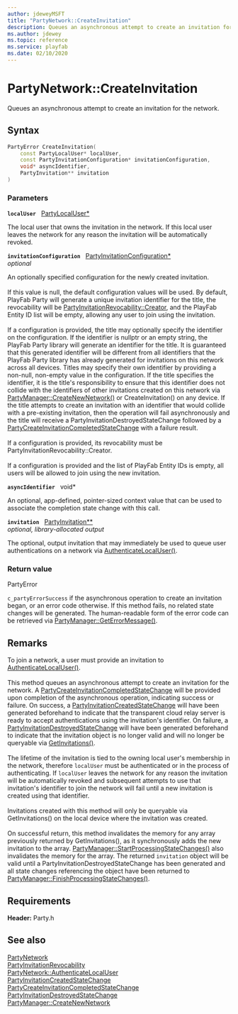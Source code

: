 ```yaml
---
author: jdeweyMSFT
title: "PartyNetwork::CreateInvitation"
description: Queues an asynchronous attempt to create an invitation for the network.
ms.author: jdewey
ms.topic: reference
ms.service: playfab
ms.date: 02/10/2020
---
```


# PartyNetwork::CreateInvitation  

Queues an asynchronous attempt to create an invitation for the network.  

## Syntax  
  
```cpp
PartyError CreateInvitation(  
    const PartyLocalUser* localUser,  
    const PartyInvitationConfiguration* invitationConfiguration,  
    void* asyncIdentifier,  
    PartyInvitation** invitation  
)  
```  
  
### Parameters  
  
**`localUser`** &nbsp; [PartyLocalUser*](../../PartyLocalUser/partylocaluser.md)  
  
The local user that owns the invitation in the network. If this local user leaves the network for any reason the invitation will be automatically revoked.  
  
**`invitationConfiguration`** &nbsp; [PartyInvitationConfiguration*](../../../structs/partyinvitationconfiguration.md)  
*optional*  
  
An optionally specified configuration for the newly created invitation. <br /><br /> If this value is null, the default configuration values will be used. By default, PlayFab Party will generate a unique invitation identifier for the title, the revocability will be [PartyInvitationRevocability::Creator](../../../enums/partyinvitationrevocability.md), and the PlayFab Entity ID list will be empty, allowing any user to join using the invitation.   <br /><br /> If a configuration is provided, the title may optionally specify the identifier on the configuration. If the identifier is nullptr or an empty string, the PlayFab Party library will generate an identifier for the title. It is guaranteed that this generated identifier will be different from all identifiers that the PlayFab Party library has already generated for invitations on this network across all devices. Titles may specify their own identifier by providing a non-null, non-empty value in the configuration. If the title specifies the identifier, it is the title's responsibility to ensure that this identifier does not collide with the identifiers of other invitations created on this network via [PartyManager::CreateNewNetwork()](../../PartyManager/methods/partymanager_createnewnetwork.md) or CreateInvitation() on any device. If the title attempts to create an invitation with an identifier that would collide with a pre-existing invitation, then the operation will fail asynchronously and the title will receive a PartyInvitationDestroyedStateChange followed by a [PartyCreateInvitationCompletedStateChange](../../../structs/partycreateinvitationcompletedstatechange.md) with a failure result.   <br /><br /> If a configuration is provided, its revocability must be PartyInvitationRevocability::Creator.   <br /><br /> If a configuration is provided and the list of PlayFab Entity IDs is empty, all users will be allowed to join using the new invitation.  
  
**`asyncIdentifier`** &nbsp; void*  
  
An optional, app-defined, pointer-sized context value that can be used to associate the completion state change with this call.  
  
**`invitation`** &nbsp; [PartyInvitation**](../../PartyInvitation/partyinvitation.md)  
*optional, library-allocated output*  
  
The optional, output invitation that may immediately be used to queue user authentications on a network via [AuthenticateLocalUser()](partynetwork_authenticatelocaluser.md).  
  
  
### Return value  
PartyError
  
```c_partyErrorSuccess``` if the asynchronous operation to create an invitation began, or an error code otherwise. If this method fails, no related state changes will be generated. The human-readable form of the error code can be retrieved via [PartyManager::GetErrorMessage()](../../PartyManager/methods/partymanager_geterrormessage.md).
  
## Remarks  
  
To join a network, a user must provide an invitation to [AuthenticateLocalUser()](partynetwork_authenticatelocaluser.md). <br /><br /> This method queues an asynchronous attempt to create an invitation for the network. A [PartyCreateInvitationCompletedStateChange](../../../structs/partycreateinvitationcompletedstatechange.md) will be provided upon completion of the asynchronous operation, indicating success or failure. On success, a [PartyInvitationCreatedStateChange](../../../structs/partyinvitationcreatedstatechange.md) will have been generated beforehand to indicate that the transparent cloud relay server is ready to accept authentications using the invitation's identifier. On failure, a [PartyInvitationDestroyedStateChange](../../../structs/partyinvitationdestroyedstatechange.md) will have been generated beforehand to indicate that the invitation object is no longer valid and will no longer be queryable via [GetInvitations()](partynetwork_getinvitations.md).   <br /><br /> The lifetime of the invitation is tied to the owning local user's membership in the network, therefore `localUser` must be authenticated or in the process of authenticating. If `localUser` leaves the network for any reason the invitation will be automatically revoked and subsequent attempts to use that invitation's identifier to join the network will fail until a new invitation is created using that identifier.   <br /><br /> Invitations created with this method will only be queryable via GetInvitations() on the local device where the invitation was created.   <br /><br /> On successful return, this method invalidates the memory for any array previously returned by GetInvitations(), as it synchronously adds the new invitation to the array. [PartyManager::StartProcessingStateChanges()](../../PartyManager/methods/partymanager_startprocessingstatechanges.md) also invalidates the memory for the array. The returned `invitation` object will be valid until a PartyInvitationDestroyedStateChange has been generated and all state changes referencing the object have been returned to [PartyManager::FinishProcessingStateChanges()](../../PartyManager/methods/partymanager_finishprocessingstatechanges.md).
  
## Requirements  
  
**Header:** Party.h
  
## See also  
[PartyNetwork](../partynetwork.md)  
[PartyInvitationRevocability](../../../enums/partyinvitationrevocability.md)  
[PartyNetwork::AuthenticateLocalUser](partynetwork_authenticatelocaluser.md)  
[PartyInvitationCreatedStateChange](../../../structs/partyinvitationcreatedstatechange.md)  
[PartyCreateInvitationCompletedStateChange](../../../structs/partycreateinvitationcompletedstatechange.md)  
[PartyInvitationDestroyedStateChange](../../../structs/partyinvitationdestroyedstatechange.md)  
[PartyManager::CreateNewNetwork](../../PartyManager/methods/partymanager_createnewnetwork.md)
  
  
